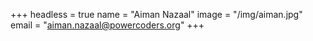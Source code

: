 +++
headless = true
name = "Aiman Nazaal"
image = "/img/aiman.jpg"
email = "aiman.nazaal@powercoders.org"
+++

